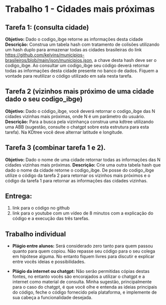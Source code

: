 # Trabalho 1 - Cidades mais próximas

## Tarefa 1: (consulta cidade)

**Objetivo:** Dado o codigo_ibge retorne as informações desta cidade
**Descrição:** Construa um tabela hash com tratamento de colisões utilizando um hash duplo para armazenar todas as cidades brasileiras do link 
https://github.com/kelvins/municipios-brasileiros/blob/main/json/municipios.json, a chave desta hash deve ser o codigo_ibge. Ao consultar um codigo_ibge seu código deverá retornar todas as informações desta cidade presente no banco de dados. Fiquem a vontade para reutilizar o código utilizado em sala nesta tarefa.

## Tarefa 2 (vizinhos mais próximo de uma cidade dado o seu codigo_ibge)

**Objetivo:** Dado o código_ibge, você deverá retornar o codigo_ibge das N cidades vizinhas mais próximas, onde N é um parâmetro do usuário.
**Descrição:** Para a busca pela vizinhança construa uma kdtree utilizando uma ABB (sugestão, consulte o chatgpt sobre esta estrutura para esta tarefa). Na KDtree você deve alternar latitude e longitude.

## Tarefa 3 (combinar tarefa 1 e 2).

**Objetivo:** Dado o nome de uma cidade retornar todas as informações das N cidades vizinhas mais próximas. 
**Descrição:** Crie uma outra tabela hash que dado o nome da cidade retorne o codigo_ibge. De posse do codigo_ibge utilize o código da tarefa 2 para retornar os vizinhos mais próximos e o código da tarefa 1 para retornar as informações das cidades vizinhas.

## Entrega:

1. link para o código no github 
2. link para o youtube com um vídeo de 8 minutos com a explicação do código e a execução das três tarefas.  

## Trabalho individual

- **Plágio entre alunos:** Será considerado zero tanto para quem passou quanto para quem copiou. Não repasse seu código para o seu colega em hipótese alguma. No entanto fiquem livres para discutir e explicar entre vocês ideias e possibilidades. 

- **Plágio da internet ou chatgpt:**  Não serão permitidas cópias destas fontes, no entanto vocês são encorajados a utilizar o chatgpt e a internet como material de consulta. Minha sugestão, principalmente para o caso do chatgpt, é que você olhe e entenda as ideias principais do código,  feche o código fornecido pela plataforma, e implemente de sua cabeça a funcionalidade desejada.
